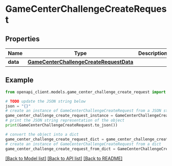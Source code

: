 # GameCenterChallengeCreateRequest


## Properties

Name | Type | Description | Notes
------------ | ------------- | ------------- | -------------
**data** | [**GameCenterChallengeCreateRequestData**](GameCenterChallengeCreateRequestData.md) |  | 

## Example

```python
from openapi_client.models.game_center_challenge_create_request import GameCenterChallengeCreateRequest

# TODO update the JSON string below
json = "{}"
# create an instance of GameCenterChallengeCreateRequest from a JSON string
game_center_challenge_create_request_instance = GameCenterChallengeCreateRequest.from_json(json)
# print the JSON string representation of the object
print(GameCenterChallengeCreateRequest.to_json())

# convert the object into a dict
game_center_challenge_create_request_dict = game_center_challenge_create_request_instance.to_dict()
# create an instance of GameCenterChallengeCreateRequest from a dict
game_center_challenge_create_request_from_dict = GameCenterChallengeCreateRequest.from_dict(game_center_challenge_create_request_dict)
```
[[Back to Model list]](../README.md#documentation-for-models) [[Back to API list]](../README.md#documentation-for-api-endpoints) [[Back to README]](../README.md)


